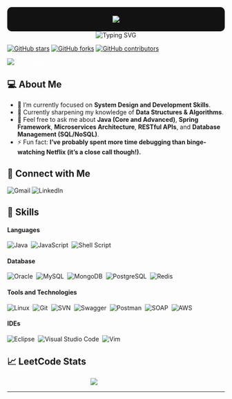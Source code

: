 <div align="center" style="background-color: #121212; color: #ffffff; padding: 20px; border-radius: 10px;">
  <img src="https://camo.githubusercontent.com/c24b86c234ef154ad8b0a621713ffda5e56e2b1190171a2b6ef2139621e71c14/68747470733a2f2f63646e2e686173686e6f64652e636f6d2f7265732f686173686e6f64652f696d6167652f75706c6f61642f76313639303033343935363534362f31303163313639342d376538372d343538652d616664352d6162363563343863343638652e676966"/>
</div>

<div align="center">
  <img src="https://readme-typing-svg.demolab.com?font=poppins&pause=1000&color=1976D2&center=true&vCenter=true&lines=%3CHello+World%2C+Aniket+here!%2F%3E" alt="Typing SVG" />
</div>

[![GitHub stars](https://img.shields.io/github/stars/aniketkatkar-git/aniketkatkar-git.svg)](https://github.com/aniketkatkar-git/aniketkatkar-git/stargazers)
[![GitHub forks](https://img.shields.io/github/forks/aniketkatkar-git/aniketkatkar-git.svg?color=blue)](https://github.com/aniketkatkar-git/aniketkatkar-git/network)
[![GitHub contributors](https://img.shields.io/github/contributors/aniketkatkar-git/aniketkatkar-git.svg?color=blue)](https://github.com/aniketkatkar-git/aniketkatkar-git/graphs/contributors)
<p align="left" style="color: #ffffff;"> <img src="https://komarev.com/ghpvc/?username=aniketkatkar-git&label=Profile%20views&color=0e75b6&style=flat" alt="aniketkatkar-git" /> </p>

## 💻 About Me
- 🔭 I’m currently focused on **System Design and Development Skills**.
- 🌱 Currently sharpening my knowledge of **Data Structures & Algorithms**.
- 💬 Feel free to ask me about **Java (Core and Advanced)**, **Spring Framework**, **Microservices Architecture**, **RESTful APIs**, and **Database Management (SQL/NoSQL)**.
- ⚡ Fun fact: **I’ve probably spent more time debugging than binge-watching Netflix (it’s a close call though!).**

## 🤝 Connect with Me

![Gmail](https://img.shields.io/badge/Email-D14836?style=for-the-badge&logo=gmail&logoColor=white)
![LinkedIn](https://img.shields.io/badge/LinkedIn-0077B5?style=for-the-badge&logo=linkedin&logoColor=white)&nbsp;

## 💪 Skills

#### Languages

![Java](https://img.shields.io/badge/Java-ED8B00?style=for-the-badge&logo=java&logoColor=white)&nbsp;
![JavaScript](https://img.shields.io/badge/JavaScript-F7DF1E?style=for-the-badge&logo=javascript&logoColor=black)&nbsp;
![Shell Script](https://img.shields.io/badge/Shell_Script-121011?style=for-the-badge&logo=gnu-bash&logoColor=white)&nbsp;

#### Database

![Oracle](https://img.shields.io/badge/Oracle-F80000?style=for-the-badge&logo=oracle&logoColor=white)&nbsp;
![MySQL](https://img.shields.io/badge/MySQL-00000F?style=for-the-badge&logo=mysql&logoColor=white)&nbsp;
![MongoDB](https://img.shields.io/badge/MongoDB-47A248?style=for-the-badge&logo=mongodb&logoColor=white)&nbsp;
![PostgreSQL](https://img.shields.io/badge/PostgreSQL-316192?style=for-the-badge&logo=postgresql&logoColor=white)&nbsp;
![Redis](https://img.shields.io/badge/Redis-DC382D?style=for-the-badge&logo=redis&logoColor=white)&nbsp;

#### Tools and Technologies

![Linux](https://img.shields.io/badge/Linux-FCC624?style=for-the-badge&logo=linux&logoColor=black)&nbsp;
![Git](https://img.shields.io/badge/GIT-E44C30?style=for-the-badge&logo=git&logoColor=white)&nbsp;
![SVN](https://img.shields.io/badge/SVN-809CC9?style=for-the-badge&logo=subversion&logoColor=white)&nbsp;
![Swagger](https://img.shields.io/badge/Swagger-85EA2D?style=for-the-badge&logo=swagger&logoColor=black)&nbsp;
![Postman](https://img.shields.io/badge/Postman-FF6C37?style=for-the-badge&logo=postman&logoColor=white)&nbsp;
![SOAP](https://img.shields.io/badge/SOAP-0072C6?style=for-the-badge&logo=soap&logoColor=white)&nbsp;
![AWS](https://img.shields.io/badge/AWS-232F3E?style=for-the-badge&logo=amazon-aws&logoColor=white)&nbsp;

#### IDEs

![Eclipse](https://img.shields.io/badge/Eclipse-FE7A16.svg?style=for-the-badge&logo=Eclipse&logoColor=white)&nbsp;
![Visual Studio Code](https://img.shields.io/badge/Visual%20Studio%20Code-0078d7.svg?style=for-the-badge&logo=visual-studio-code&logoColor=white)&nbsp;
![Vim](https://img.shields.io/badge/VIM-%2311AB00.svg?style=for-the-badge&logo=vim&logoColor=white)&nbsp;

## 📈 LeetCode Stats
<p align="center" style="color: #ffffff;">
  <img src="https://leetcard.jacoblin.cool/aniketkatkar?ext=heatmap" alt="LeetCode Stats" style="max-width: 100%; height: auto;" />
</p>

---
